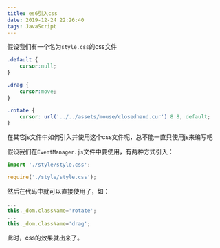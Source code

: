 ```yaml
---
title: es6引入css
date: 2019-12-24 22:26:40
tags: JavaScript
---
```


假设我们有一个名为`style.css`的css文件

```css
.default {
    cursor:null;
}

.drag {
    cursor:move;
}

.rotate {
    cursor: url('../../assets/mouse/closedhand.cur') 8 8, default;
}
```

在其它js文件中如何引入并使用这个css文件呢，总不能一直只使用js来编写吧

假设我们在`EventManager.js`文件中要使用，有两种方式引入：

```javascript
import './style/style.css';
```

```javascript
require('./style/style.css');
```

然后在代码中就可以直接使用了，如：

```javascript
...
this._dom.className='rotate';
...
this._dom.className='drag';
```

此时，css的效果就出来了。

